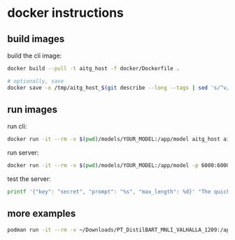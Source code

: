 
# docker instructions

## build images

build the cli image:
```sh
docker build --pull -t aitg_host -f docker/Dockerfile .

# optionally, save
docker save -o /tmp/aitg_host_$(git describe --long --tags | sed 's/^v//;s/\([^-]*-g\)/r\1/;s/-/./g')__docker.tar aitg_host
```

## run images

run cli:
```sh
docker run -it --rm -v $(pwd)/models/YOUR_MODEL:/app/model aitg_host aitg_host.cli
```

run server:
```sh
docker run -it --rm -v $(pwd)/models/YOUR_MODEL:/app/model -p 6000:6000 aitg_host aitg_host.srv gpt --host 0.0.0.0
```

test the server:
```sh
printf '{"key": "secret", "prompt": "%s", "max_length": %d}' "The quick brown" 16 | http GET localhost:6000/gen_gpt.json
```

## more examples

```sh
podman run -it --rm -v ~/Downloads/PT_DistilBART_MNLI_VALHALLA_1209:/app/model -p 6402:6000 docker.io/xdrie/aitg_host:v2.0.1 aitg_host.srv bart_classifier --host 0.0.0.0                                                                  
```
